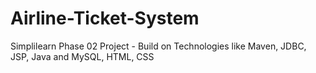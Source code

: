 # Airline-Ticket-System
Simplilearn Phase 02 Project - Build on Technologies like Maven, JDBC, JSP, Java and MySQL, HTML, CSS
